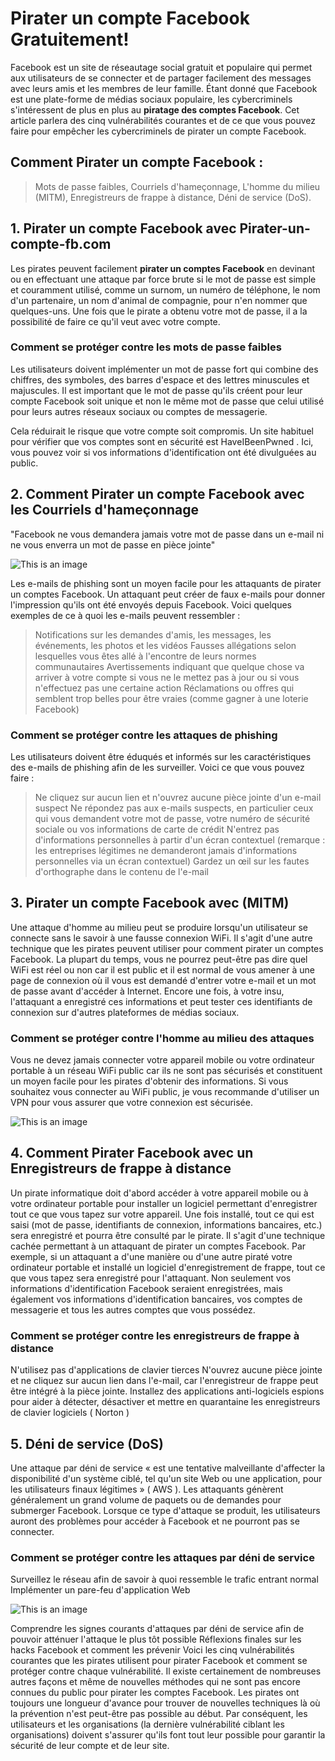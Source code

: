 # Pirater un compte Facebook Gratuitement!

Facebook est un site de réseautage social gratuit et populaire qui permet aux utilisateurs de se connecter et de partager facilement des messages avec leurs amis et les membres de leur famille. Étant donné que Facebook est une plate-forme de médias sociaux populaire, les cybercriminels s'intéressent de plus en plus au **piratage des comptes Facebook**. Cet article parlera des cinq vulnérabilités courantes et de ce que vous pouvez faire pour empêcher les cybercriminels de pirater un compte Facebook.
## Comment Pirater un compte Facebook :

>Mots de passe faibles, 
>Courriels d'hameçonnage, 
>L'homme du milieu (MITM), 
>Enregistreurs de frappe à distance, 
>Déni de service (DoS).

## 1. Pirater un compte Facebook avec Pirater-un-compte-fb.com


Les pirates peuvent facilement **pirater un comptes Facebook** en devinant ou en effectuant une attaque par force brute si le mot de passe est simple et couramment utilisé, comme un surnom, un numéro de téléphone, le nom d'un partenaire, un nom d'animal de compagnie, pour n'en nommer que quelques-uns. Une fois que le pirate a obtenu votre mot de passe, il a la possibilité de faire ce qu'il veut avec votre compte.

### Comment se protéger contre les mots de passe faibles

Les utilisateurs doivent implémenter un mot de passe fort qui combine des chiffres, des symboles, des barres d'espace et des lettres minuscules et majuscules. Il est important que le mot de passe qu'ils créent pour leur compte Facebook soit unique et non le même mot de passe que celui utilisé pour leurs autres réseaux sociaux ou comptes de messagerie. 

Cela réduirait le risque que votre compte soit compromis. Un site habituel pour vérifier que vos comptes sont en sécurité est HaveIBeenPwned . Ici, vous pouvez voir si vos informations d'identification ont été divulguées au public. 

## 2. Comment Pirater un compte Facebook avec les Courriels d'hameçonnage
"Facebook ne vous demandera jamais votre mot de passe dans un e-mail ni ne vous enverra un mot de passe en pièce jointe"

![This is an image](https://www.vulgarisation-informatique.com/upload/images/2f7cf26e215e3335b6a0f776be5adb242073a7d6.png)


Les e-mails de phishing sont un moyen facile pour les attaquants de pirater un comptes Facebook. Un attaquant peut créer de faux e-mails pour donner l'impression qu'ils ont été envoyés depuis Facebook. Voici quelques exemples de ce à quoi les e-mails peuvent ressembler :
> Notifications sur les demandes d'amis, les messages, les événements, les photos et les vidéos
Fausses allégations selon lesquelles vous êtes allé à l'encontre de leurs normes communautaires 
Avertissements indiquant que quelque chose va arriver à votre compte si vous ne le mettez pas à jour ou si vous n'effectuez pas une certaine action 
Réclamations ou offres qui semblent trop belles pour être vraies (comme gagner à une loterie Facebook)

### Comment se protéger contre les attaques de phishing 

Les utilisateurs doivent être éduqués et informés sur les caractéristiques des e-mails de phishing afin de les surveiller. Voici ce que vous pouvez faire : 
> Ne cliquez sur aucun lien et n'ouvrez aucune pièce jointe d'un e-mail suspect 
Ne répondez pas aux e-mails suspects, en particulier ceux qui vous demandent votre mot de passe, votre numéro de sécurité sociale ou vos informations de carte de crédit
N'entrez pas d'informations personnelles à partir d'un écran contextuel (remarque : les entreprises légitimes ne demanderont jamais d'informations personnelles via un écran contextuel)
Gardez un œil sur les fautes d'orthographe dans le contenu de l'e-mail 

## 3. Pirater un compte Facebook avec (MITM)
Une attaque d'homme au milieu peut se produire lorsqu'un utilisateur se connecte sans le savoir à une fausse connexion WiFi. Il s'agit d'une autre technique que les pirates peuvent utiliser pour comment pirater un comptes Facebook. La plupart du temps, vous ne pourrez peut-être pas dire quel WiFi est réel ou non car il est public et il est normal de vous amener à une page de connexion où il vous est demandé d'entrer votre e-mail et un mot de passe avant d'accéder à Internet. Encore une fois, à votre insu, l'attaquant a enregistré ces informations et peut tester ces identifiants de connexion sur d'autres plateformes de médias sociaux. 

### Comment se protéger contre l'homme au milieu des attaques 
Vous ne devez jamais connecter votre appareil mobile ou votre ordinateur portable à un réseau WiFi public car ils ne sont pas sécurisés et constituent un moyen facile pour les pirates d'obtenir des informations. Si vous souhaitez vous connecter au WiFi public, je vous recommande d'utiliser un VPN pour vous assurer que votre connexion est sécurisée. 

![This is an image](https://media.lesechos.com/api/v1/images/view/5c0654e13e45465ec912ccbb/1280x720/021753931297-web.jpg)

## 4. Comment Pirater Facebook avec un Enregistreurs de frappe à distance
Un pirate informatique doit d'abord accéder à votre appareil mobile ou à votre ordinateur portable pour installer un logiciel permettant d'enregistrer tout ce que vous tapez sur votre appareil. Une fois installé, tout ce qui est saisi (mot de passe, identifiants de connexion, informations bancaires, etc.) sera enregistré et pourra être consulté par le pirate. Il s'agit d'une technique cachée permettant à un attaquant de pirater un comptes Facebook. Par exemple, si un attaquant a d'une manière ou d'une autre piraté votre ordinateur portable et installé un logiciel d'enregistrement de frappe, tout ce que vous tapez sera enregistré pour l'attaquant. Non seulement vos informations d'identification Facebook seraient enregistrées, mais également vos informations d'identification bancaires, vos comptes de messagerie et tous les autres comptes que vous possédez. 

### Comment se protéger contre les enregistreurs de frappe à distance
N'utilisez pas d'applications de clavier tierces 
N'ouvrez aucune pièce jointe et ne cliquez sur aucun lien dans l'e-mail, car l'enregistreur de frappe peut être intégré à la pièce jointe. 
Installez des applications anti-logiciels espions pour aider à détecter, désactiver et mettre en quarantaine les enregistreurs de clavier logiciels ( Norton )

## 5. Déni de service (DoS)
Une attaque par déni de service « est une tentative malveillante d'affecter la disponibilité d'un système ciblé, tel qu'un site Web ou une application, pour les utilisateurs finaux légitimes » ( AWS ). Les attaquants génèrent généralement un grand volume de paquets ou de demandes pour submerger Facebook. Lorsque ce type d'attaque se produit, les utilisateurs auront des problèmes pour accéder à Facebook et ne pourront pas se connecter.  

### Comment se protéger contre les attaques par déni de service
Surveillez le réseau afin de savoir à quoi ressemble le trafic entrant normal 
Implémenter un pare-feu d'application Web 

![This is an image](https://cdn.funinformatique.com/wp-content/uploads/2021/04/17180806/piratage-facebook-1.jpg)

Comprendre les signes courants d'attaques par déni de service afin de pouvoir atténuer l'attaque le plus tôt possible 
Réflexions finales sur les hacks Facebook et comment les prévenir
Voici les cinq vulnérabilités courantes que les pirates utilisent pour pirater Facebook et comment se protéger contre chaque vulnérabilité. Il existe certainement de nombreuses autres façons et même de nouvelles méthodes qui ne sont pas encore connues du public pour pirater les comptes Facebook. 
Les pirates ont toujours une longueur d'avance pour trouver de nouvelles techniques là où la prévention n'est peut-être pas possible au début. Par conséquent, les utilisateurs et les organisations (la dernière vulnérabilité ciblant les organisations) doivent s'assurer qu'ils font tout leur possible pour garantir la sécurité de leur compte et de leur site. 
